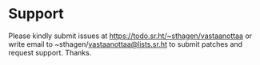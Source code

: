 # Support

Please kindly submit issues at https://todo.sr.ht/~sthagen/vastaanottaa or write email to ~sthagen/vastaanottaa@lists.sr.ht to submit patches and request support. Thanks.

